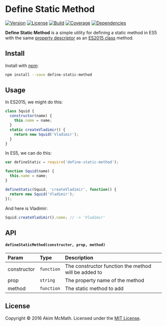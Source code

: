 # Define Static Method

[![Version][version-badge]][npm]
[![License][license-badge]][license]
[![Build][build-badge]][travis]
[![Coverage][coverage-badge]][coveralls]
[![Dependencies][dependencies-badge]][gemnasium]

**Define Static Method** is a simple utility for defining a static method in
ES5 with the same [property descriptor][descriptor] as an [ES2015 class][class]
method.

## Install

Install with [npm][npm]:

```sh
npm install --save define-static-method
```

## Usage

In ES2015, we might do this:

```js
class Squid {
  constructor(name) {
    this.name = name;
  }
  static createVladimir() {
    return new Squid('Vladimir');
  }
}
```

In ES5, we can do this:

```js
var defineStatic = require('define-static-method');

function Squid(name) {
  this.name = name;
}

defineStatic(Squid, 'createVladimir', function() {
  return new Squid('Vladimir');
});
```

And here is Vladimir:

```js
Squid.createVladimir().name; // -> 'Vladimir'
```

## API

#### `defineStaticMethod(constructor, prop, method)`

| Param | Type | Description |
| :---- | :--- | :---------- |
| constructor | `function` | The constructor function the method will be added to |
| prop | `string` | The property name of the method |
| method | `function` | The static method to add |

## License

Copyright &copy; 2016 Akim McMath. Licensed under the [MIT License][license].

[version-badge]: https://img.shields.io/npm/v/define-static-method.svg?style=flat-square
[license-badge]: https://img.shields.io/npm/l/define-static-method.svg?style=flat-square
[build-badge]: https://img.shields.io/travis/akim-mcmath/define-static-method/master.svg?style=flat-square
[coverage-badge]: https://img.shields.io/coveralls/akim-mcmath/define-static-method/master.svg?style=flat-square&service=github
[dependencies-badge]: https://img.shields.io/gemnasium/akim-mcmath/define-static-method.svg?style=flat-square
[npm]: https://www.npmjs.com/package/define-static-method
[license]: LICENSE
[travis]: https://travis-ci.org/akim-mcmath/define-static-method
[coveralls]: https://coveralls.io/github/akim-mcmath/define-static-method?branch=master
[gemnasium]: https://gemnasium.com/akim-mcmath/define-static-method
[descriptor]: https://developer.mozilla.org/en/docs/Web/JavaScript/Reference/Global_Objects/Object/defineProperty
[class]: https://developer.mozilla.org/en/docs/Web/JavaScript/Reference/Classes
